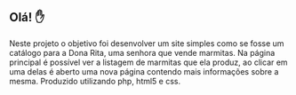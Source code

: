## Olá! :raised_hand:
Neste projeto o objetivo foi desenvolver um site simples como se fosse um catálogo
para a Dona Rita, uma senhora que vende marmitas.
Na página principal é possível ver a listagem de marmitas que ela produz, ao clicar em uma delas
é aberto uma nova página contendo mais informações sobre a mesma. Produzido utilizando php, html5
e css.
